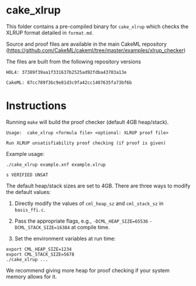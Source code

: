 # cake_xlrup

This folder contains a pre-compiled binary for `cake_xlrup` which checks the XLRUP format detailed in `format.md`.

Source and proof files are available in the main CakeML repository (https://github.com/CakeML/cakeml/tree/master/examples/xlrup_checker)

The files are built from the following repository versions

```
HOL4: 37389f39aa1f331637b2525ad92fdba43703a13e

CakeML: 87cc789f3bc9e81d3c9fa42cc1407635fa73bf6b
```

# Instructions

Running `make` will build the proof checker (default 4GB heap/stack).

```
Usage:  cake_xlrup <formula file> <optional: XLRUP proof file>

Run XLRUP unsatisfiability proof checking (if proof is given)
```

Example usage:

```
./cake_xlrup example.xnf example.xlrup 

s VERIFIED UNSAT
```

The default heap/stack sizes are set to 4GB. There are three ways to modify the default values:

1) Directly modify the values of `cml_heap_sz` and `cml_stack_sz` in `basis_ffi.c`.

2) Pass the appropriate flags, e.g., `-DCML_HEAP_SIZE=65536` `-DCML_STACK_SIZE=16384` at compile time.

3) Set the environment variables at run time:

  ```
  export CML_HEAP_SIZE=1234
  export CML_STACK_SIZE=5678
  ./cake_xlrup ... 
  ```

We recommend giving more heap for proof checking if your system memory allows for it.
